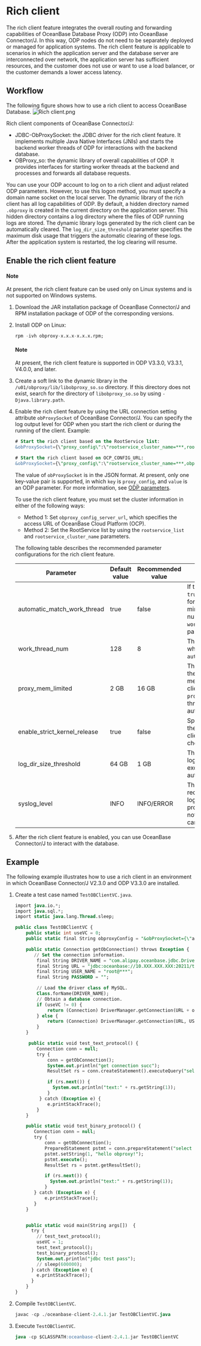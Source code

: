 # Rich client

The rich client feature integrates the overall routing and forwarding capabilities of OceanBase Database Proxy (ODP) into OceanBase Connector/J. In this way, ODP nodes do not need to be separately deployed or managed for application systems.
The rich client feature is applicable to scenarios in which the application server and the database server are interconnected over network, the application server has sufficient resources, and the customer does not use or want to use a load balancer, or the customer demands a lower access latency.

## Workflow

The following figure shows how to use a rich client to access OceanBase Database.
![Rich client.png](https://obbusiness-private.oss-cn-shanghai.aliyuncs.com/doc/img/connector%20J/%E5%AF%8C%E5%AE%A2%E6%88%B7%E7%AB%AF.png)

Rich client components of OceanBase Connector/J:

- JDBC-ObProxySocket: the JDBC driver for the rich client feature. It implements multiple Java Native Interfaces (JNIs) and starts the backend worker threads of ODP for interactions with the backend database.
- OBProxy_so: the dynamic library of overall capabilities of ODP. It provides interfaces for starting worker threads at the backend and processes and forwards all database requests.

You can use your ODP account to log on to a rich client and adjust related ODP parameters. However, to use this logon method, you must specify a domain name socket on the local server.
The dynamic library of the rich client has all log capabilities of ODP. By default, a hidden directory named `.obproxy` is created in the current directory on the application server. This hidden directory contains a log directory where the files of ODP running logs are stored.
The dynamic library logs generated by the rich client can be automatically cleared. The `log_dir_size_threshold` parameter specifies the maximum disk usage that triggers the automatic clearing of these logs. After the application system is restarted, the log clearing will resume.

## Enable the rich client feature

<main id="notice" type='explain'>
 <h4>Note</h4>
 <p>At present, the rich client feature can be used only on Linux systems and is not supported on Windows systems. </p>
</main>

1. Download the JAR installation package of OceanBase Connector/J and RPM installation package of ODP of the corresponding versions.
2. Install ODP on Linux:

   ```sql
   rpm -ivh obproxy-x.x.x-x.x.x.rpm;
   ```
   <main id="notice" type='explain'>
      <h4>Note</h4>
      <p>At present, the rich client feature is supported in ODP V3.3.0, V3.3.1, V4.0.0, and later. </p>
   </main>

3. Create a soft link to the dynamic library in the `/u01/obproxy/lib/libobproxy_so.so` directory. If this directory does not exist, search for the directory of `libobproxy_so.so` by using `-Djava.library.path`.

4. Enable the rich client feature by using the URL connection setting attribute `obProxySocket` of OceanBase Connector/J. You can specify the log output level for ODP when you start the rich client or during the running of the client. Example:

   ```sql
   # Start the rich client based on the RootService list:
   &obProxySocket={\"proxy_config\":\"rootservice_cluster_name=***,rootservice_list=10.XXX.XXX.XXX:2727,proxy_mem_limited=1G,work_thread_num=8,syslog_level=INFO,enable_client_ip_checkout=false,check_tenant_locality_change=false,enable_async_pull_location_cache=false,enable_compression_protocol=true,enable_async_log=true,syslog_level=INFO\"}

   # Start the rich client based on OCP_CONFIG_URL:
   &obProxySocket={\"proxy_config\":\"rootservice_cluster_name=***,obproxy_config_server_url=***,proxy_mem_limited=1G,work_thread_num=8,syslog_level=INFO,enable_client_ip_checkout=false,check_tenant_locality_change=false,enable_async_pull_location_cache=false,enable_compression_protocol=true,enable_async_log=true,syslog_level=INFO\"}
   ```

   The value of `obProxySocket` is in the JSON format. At present, only one key-value pair is supported, in which `key` is `proxy_config`, and `value` is an ODP parameter. For more information, see [ODP parameters](https://www.oceanbase.com/docs/enterprise-odp-enterprise-cn-10000000000982784).

   To use the rich client feature, you must set the cluster information in either of the following ways:

   - Method 1: Set `obproxy_config_server_url`, which specifies the access URL of OceanBase Cloud Platform (OCP).
   - Method 2: Set the RootService list by using the `rootservice_list` and `rootservice_cluster_name` parameters.

   The following table describes the recommended parameter configurations for the rich client feature.

   | **Parameter** | **Default value** | **Recommended value** | **Description**                                                                                                                                                                |
   | --- | --- |--------------------------------------------------------------------------------------------------------------------------------------------------------------------------------| --- |
   | automatic_match_work_thread | true | false | If this parameter is set to `true`, the number of threads for the rich client is min(work_thread_num, number of CPU cores), where `work_thread_num` is a parameter.            |
   | work_thread_num | 128 | 8 | The number of threads, which is affected by `automatic_match_work_thread`.                                                                                                     |
   | proxy_mem_limited | 2 GB | 16 GB | The maximum memory for the rich client. When the memory used by the rich client exceeds the value of `proxy_mem_limited`, the threads of the rich client automatically exit.   |
   | enable_strict_kernel_release | true | false | Specifies whether to check the kernel version. The rich client cannot be started if the check fails.                                                                           |
   | log_dir_size_threshold | 64 GB | 1 GB | The maximum disk space for log files. When this value is exceeded, logs are automatically cleared.                                                                             |
   | syslog_level | INFO | INFO/ERROR | The log output level. We recommend that you set the log output level to `INFO` in a production system. If logs do not need to be output, you can set the log level to `ERROR`. |

1. After the rich client feature is enabled, you can use OceanBase Connector/J to interact with the database.


## Example

The following example illustrates how to use a rich client in an environment in which OceanBase Connector/J V2.3.0 and ODP V3.3.0 are installed.

1. Create a test case named `TestOBClientVC.java`.

   ```sql
   import java.io.*;
   import java.sql.*;
   import static java.lang.Thread.sleep;

   public class TestOBClientVC {
       public static int useVC = 0;
       public static final String obproxyConfig = "&obProxySocket={\"app_name\":\"mytest\",\"proxy_config\":\"rootservice_cluster_name=***,rootservice_list=10.XXX.XXX.XXX:2727,proxy_mem_limited=2G,work_thread_num=8,syslog_level=DEBUG\"}";

       public static Connection getObConnection() throws Exception {
          // Set the connection information.
           final String DRIVER_NAME = "com.alipay.oceanbase.jdbc.Driver";
           final String URL = "jdbc:oceanbase://10.XXX.XXX.XXX:20211/test?useSSL=false&useServerPrepStmts=true&log=true";
           final String USER_NAME = "root@***";
           final String PASSWORD = "";

           // Load the driver class of MySQL.
           Class.forName(DRIVER_NAME);
           // Obtain a database connection.
           if (useVC != 0) {
               return (Connection) DriverManager.getConnection(URL + obproxyConfig, USER_NAME, PASSWORD); //clientVC
           } else {
               return (Connection) DriverManager.getConnection(URL, USER_NAME, PASSWORD); //tcp socket
           }
       }

        public static void test_text_protocol() {
           Connection conn = null;
           try {
               conn = getObConnection();
               System.out.println("get connection succ");
               ResultSet rs = conn.createStatement().executeQuery("select 'hello obproxy!' from dual");

               if (rs.next()) {
                 System.out.println("text:" + rs.getString(1));
               }
            } catch (Exception e) {
               e.printStackTrace();
           }
       }

       public static void test_binary_protocol() {
          Connection conn = null;
          try {
              conn = getObConnection();
              PreparedStatement pstmt = conn.prepareStatement("select ? from dual");
              pstmt.setString(1, "hello obproxy!");
              pstmt.execute();
              ResultSet rs = pstmt.getResultSet();

              if (rs.next()) {
                System.out.println("text:" + rs.getString(1));
              }
          } catch (Exception e) {
              e.printStackTrace();
          }
       }


       public static void main(String args[])  {
         try {
           // test_text_protocol();
           useVC = 1;
           test_text_protocol();
           test_binary_protocol();
           System.out.println("jdbc test pass");
           // sleep(600000);
         } catch (Exception e) {
           e.printStackTrace();
         }
       }
   }
   ```

2. Compile `TestOBClientVC`.

   ```sql
   javac -cp ./oceanbase-client-2.4.1.jar TestOBClientVC.java
   ```

3. Execute `TestOBClientVC`.

   ```sql
   java -cp $CLASSPATH:oceanbase-client-2.4.1.jar TestOBClientVC
   ```
